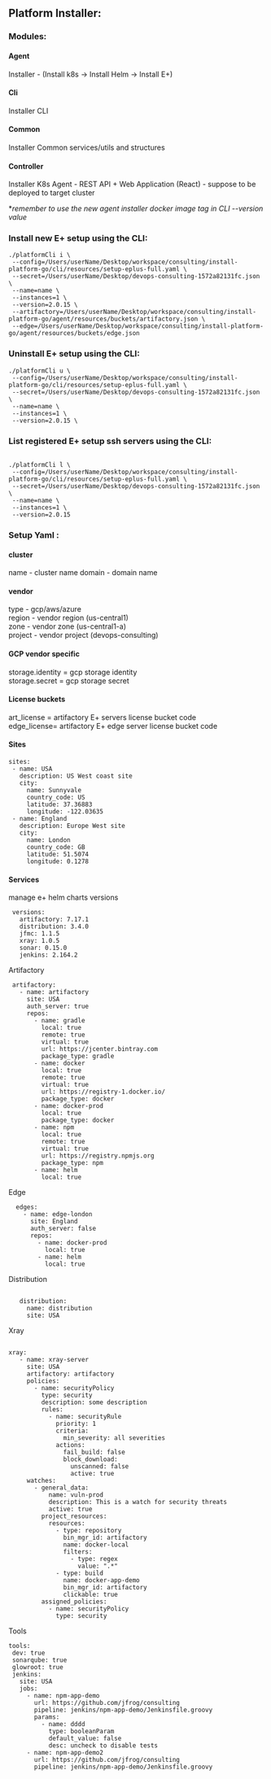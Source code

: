 ## **Platform Installer:**
### **Modules:**

#### Agent
Installer - (Install k8s -> Install Helm -> Install E+)

#### Cli
Installer CLI

#### Common
Installer Common services/utils and structures

#### Controller
Installer K8s Agent - REST API + Web Application (React) - suppose to be deployed to target cluster


**remember to use the new agent installer docker image tag in CLI _--version_ value*

### **Install new E+ setup using the CLI:**

```
./platformCli i \
 --config=/Users/userName/Desktop/workspace/consulting/install-platform-go/cli/resources/setup-eplus-full.yaml \
 --secret=/Users/userName/Desktop/devops-consulting-1572a82131fc.json \
 --name=name \
 --instances=1 \
 --version=2.0.15 \
 --artifactory=/Users/userName/Desktop/workspace/consulting/install-platform-go/agent/resources/buckets/artifactory.json \
 --edge=/Users/userName/Desktop/workspace/consulting/install-platform-go/agent/resources/buckets/edge.json
 ```
 
 ### **Uninstall E+ setup using the CLI:**
 
 ```
 ./platformCli u \
  --config=/Users/userName/Desktop/workspace/consulting/install-platform-go/cli/resources/setup-eplus-full.yaml \
  --secret=/Users/userName/Desktop/devops-consulting-1572a82131fc.json \
  --name=name \
  --instances=1 \
  --version=2.0.15 \
  ```
  
  ### **List registered E+ setup ssh servers using the CLI:**
   ```
 
   ./platformCli l \
    --config=/Users/userName/Desktop/workspace/consulting/install-platform-go/cli/resources/setup-eplus-full.yaml \
    --secret=/Users/userName/Desktop/devops-consulting-1572a82131fc.json \
    --name=name \
    --instances=1 \
    --version=2.0.15
   ```

 
### **Setup Yaml :**

#### cluster

name - cluster name
domain - domain name

#### vendor
type - gcp/aws/azure \
region - vendor region (us-central1) \
zone - vendor zone (us-central1-a) \
project - vendor project (devops-consulting)  


#### GCP vendor specific
storage.identity = gcp storage identity \
storage.secret =  gcp storage secret

#### License buckets
art_license = artifactory E+ servers license bucket code \
edge_license= artifactory E+ edge server license bucket code 


#### Sites
 ```
sites:
  - name: USA
    description: US West coast site
    city:
      name: Sunnyvale
      country_code: US
      latitude: 37.36883
      longitude: -122.03635
  - name: England
    description: Europe West site
    city:
      name: London
      country_code: GB
      latitude: 51.5074
      longitude: 0.1278
 ```


#### Services
manage e+ helm charts versions

 ```
  versions:
    artifactory: 7.17.1
    distribution: 3.4.0
    jfmc: 1.1.5
    xray: 1.0.5
    sonar: 0.15.0
    jenkins: 2.164.2
 ```


Artifactory 
 ```
  artifactory:
    - name: artifactory
      site: USA
      auth_server: true
      repos:
        - name: gradle
          local: true
          remote: true
          virtual: true
          url: https://jcenter.bintray.com
          package_type: gradle
        - name: docker
          local: true
          remote: true
          virtual: true
          url: https://registry-1.docker.io/
          package_type: docker
        - name: docker-prod
          local: true
          package_type: docker
        - name: npm
          local: true
          remote: true
          virtual: true
          url: https://registry.npmjs.org
          package_type: npm
        - name: helm
          local: true
 ```
 
 

Edge 
 ```
   edges:
     - name: edge-london
       site: England
       auth_server: false
       repos:
         - name: docker-prod
           local: true
         - name: helm
           local: true
 
  ```
  
Distribution 
 ```

    distribution:
      name: distribution
      site: USA
 ```


Xray

 ```

 xray:
    - name: xray-server
      site: USA
      artifactory: artifactory
      policies:
        - name: securityPolicy
          type: security
          description: some description
          rules:
            - name: securityRule
              priority: 1
              criteria:
                min_severity: all severities
              actions:
                fail_build: false
                block_download:
                  unscanned: false
                  active: true
      watches:
        - general_data:
            name: vuln-prod
            description: This is a watch for security threats
            active: true
          project_resources:
            resources:
              - type: repository
                bin_mgr_id: artifactory
                name: docker-local
                filters:
                  - type: regex
                    value: ".*"
              - type: build
                name: docker-app-demo  
                bin_mgr_id: artifactory
                clickable: true
          assigned_policies:
            - name: securityPolicy
              type: security
 ```
 
 
 Tools
  ```
  tools:
   dev: true
   sonarqube: true
   glowroot: true
   jenkins:
     site: USA
     jobs:
       - name: npm-app-demo
         url: https://github.com/jfrog/consulting
         pipeline: jenkins/npm-app-demo/Jenkinsfile.groovy
         params:
           - name: dddd
             type: booleanParam
             default_value: false
             desc: uncheck to disable tests
       - name: npm-app-demo2
         url: https://github.com/jfrog/consulting
         pipeline: jenkins/npm-app-demo/Jenkinsfile.groovy
  ```
 
